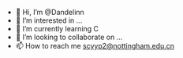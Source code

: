 - 👋 Hi, I’m @Dandelinn
- 👀 I’m interested in ...
- 🌱 I’m currently learning C
- 💞️ I’m looking to collaborate on ...
- 📫 How to reach me scyyp2@nottingham.edu.cn

<!---
Dandelinn/Dandelinn is a ✨ special ✨ repository because its `README.md` (this file) appears on your GitHub profile.
You can click the Preview link to take a look at your changes.
--->
